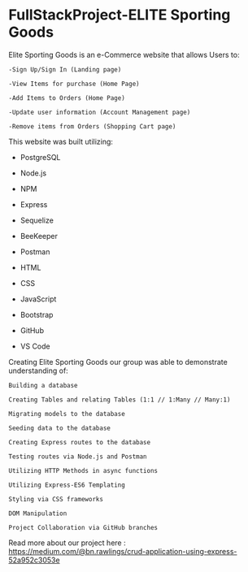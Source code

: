 # FullStackProject-ELITE Sporting Goods

Elite Sporting Goods is an e-Commerce website that allows Users to:

	-Sign Up/Sign In (Landing page)

	-View Items for purchase (Home Page)

	-Add Items to Orders (Home Page)

	-Update user information (Account Management page)

	-Remove items from Orders (Shopping Cart page)

This website was built utilizing:

  - PostgreSQL
  
  - Node.js
  
  - NPM
  
  - Express
  
  - Sequelize
  
  - BeeKeeper
  
  - Postman
  
  - HTML
  
  - CSS
  
  - JavaScript
  
  - Bootstrap
  
  - GitHub
  
  - VS Code

Creating Elite Sporting Goods our group was able to demonstrate understanding of:

	Building a database
	
	Creating Tables and relating Tables (1:1 // 1:Many // Many:1)

	Migrating models to the database

	Seeding data to the database

	Creating Express routes to the database

	Testing routes via Node.js and Postman

	Utilizing HTTP Methods in async functions

	Utilizing Express-ES6 Templating

	Styling via CSS frameworks

	DOM Manipulation

	Project Collaboration via GitHub branches
  
 Read more about our project here :
 https://medium.com/@bn.rawlings/crud-application-using-express-52a952c3053e
